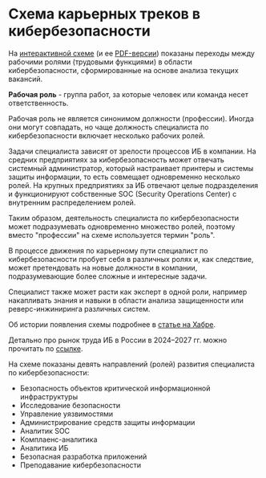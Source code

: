 # Схема карьерных треков в кибербезопасности

На [интерактивной схеме](https://cybersecurity-roadmap.ru/) (и ее [PDF-версии](https://cybersecurity-roadmap.ru/cybersecurity_roadmap.pdf)) показаны переходы между рабочими ролями (трудовыми функциями) в области кибербезопасности, сформированные на основе анализа текущих вакансий.

**Рабочая роль** - группа работ, за которые человек или команда несет ответственность. 

Рабочая роль не является синонимом должности (профессии). Иногда они могут совпадать, но чаще должность специалиста по кибербезопасности включает несколько рабочих ролей.

Задачи специалиста зависят от зрелости процессов ИБ в компании. На средних предприятиях за кибербезопасность может отвечать системный администратор, который настраивает принтеры и системы защиты информации, то есть совмещает одновременно несколько ролей. На крупных предприятиях за ИБ отвечают целые подразделения и функционируют собственные SOC (Security Operations Center) с внутренним распределением ролей.

Таким образом, деятельность специалиста по кибербезопасности может подразумевать одновременно множество ролей, поэтому вместо "профессии" на схеме используется термин "роль".

В процессе движения по карьерному пути специалист по кибербезопасности пробует себя в различных ролях и, как следствие, может претендовать на новые должности в компании, подразумевающие более сложные и интересные задачи. 

Специалист также может расти как эксперт в одной роли, например накапливать знания и навыки в области анализа защищенности или реверс-инжиниринга различных систем.

Об истории появления схемы подробнее в [статье на Хабре](https://habr.com/ru/companies/pt/articles/800865/).

Детально про рынок труда ИБ в России в 2024–2027 гг. можно прочитать по [ссылке](https://www.ptsecurity.com/ru-ru/research/analytics/rynok-truda-v-informaczionnoj-bezopasnosti-v-rossii-v-2024-2027-gg-prognozy-problemy-i-perspektivy/).

На схеме показаны девять направлений (ролей) развития специалиста по кибербезопасности:

- Безопасность объектов критической информационной инфраструктуры
- Исследование безопасности
- Управление уязвимостями
- Администрирование средств защиты информации
- Аналитик SOC
- Комплаенс-аналитика
- Аналитика ИБ
- Безопасная разработка приложений
- Преподавание кибербезопасности



